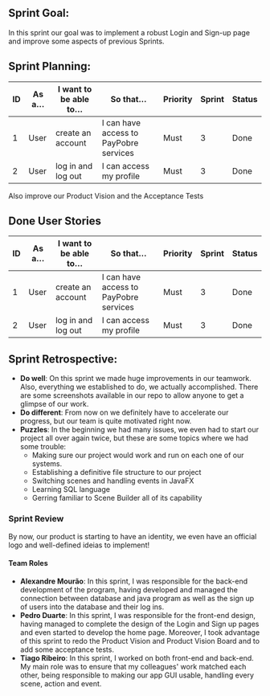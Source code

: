 ## **Sprint Goal:**

In this sprint our goal was to implement a robust Login and Sign-up page and improve some aspects of previous Sprints.

## **Sprint Planning:**

| ID | As a… | I want to be able to… | So that… | Priority | Sprint | Status |
|----|-------|-----------------------|----------|----------|--------|--------|
| 1 | User | create an account | I can have access to PayPobre services | Must | 3 | Done |
| 2 | User | log in and log out | I can access my profile | Must | 3 | Done |

Also improve our Product Vision and the Acceptance Tests

## **Done User Stories**

| ID | As a… | I want to be able to… | So that… | Priority | Sprint | Status |
|----|-------|-----------------------|----------|----------|--------|--------|
| 1 | User | create an account | I can have access to PayPobre services | Must | 3 | Done |
| 2 | User | log in and log out | I can access my profile | Must | 3 | Done |

## **Sprint Retrospective:**

- **Do well**: On this sprint we made huge improvements in our teamwork. Also, everything we established to do, we actually accomplished. There are some screenshots available in our repo to allow anyone to get a glimpse of our work.
- **Do different**: From now on we definitely have to accelerate our progress, but our team is quite motivated right now.
- **Puzzles**: In the beginning we had many issues, we even had to start our project all over again twice, but these are some topics where we had some trouble:
  * Making sure our project would work and run on each one of our systems.
  * Establishing a definitive file structure to our project
  * Switching scenes and handling events in JavaFX
  * Learning SQL language
  * Gerring familiar to Scene Builder all of its capability

### Sprint Review

By now, our product is starting to have an identity, we even have an official logo and well-defined ideias to implement!

#### Team Roles

- **Alexandre Mourão**: <span dir="">In this sprint, I was responsible for the back-end development of the program, having developed and managed the connection between database and java program as well as the sign up of users into the database and their log ins.</span>
- **Pedro Duarte**: <span dir="">In this sprint, I was responsible for the front-end design, having managed to complete the design of the Login and Sign up pages and even started to develop the home page. Moreover, I took advantage of this sprint to redo the Product Vision and Product Vision Board and to add some acceptance tests.</span>
- **Tiago Ribeiro**: In this sprint, <span dir="">I worked on both front-end and back-end. My main role was to ensure that my colleagues' work matched each other</span>, being responsible to making our app GUI usable, handling every scene, action and event.